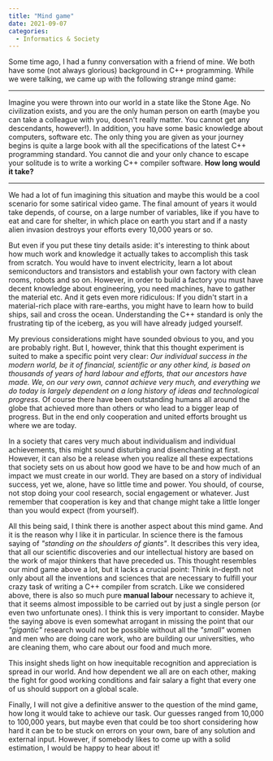 ```yaml
---
title: "Mind game"
date: 2021-09-07
categories:
  - Informatics & Society
---
```


Some time ago, I had a funny conversation with a friend of mine. We both have some (not always glorious) background
in C++ programming. While we were talking, we came up with the following strange mind game:

---

Imagine you were thrown into our world in a state like the Stone Age. No civilization exists, and you are the only
human person on earth (maybe you can take a colleague with you, doesn't really matter. You cannot get any descendants,
however!). In addition, you have some basic knowledge about computers, software etc. The only thing you are given
as your journey begins is quite a large book with all the specifications of the latest C++ programming standard.
You cannot die and your only chance to escape your solitude is to write a working C++ compiler software. 
**How long would it take?**

---

We had a lot of fun imagining this situation and maybe this would be a cool scenario for some satirical video game.
The final amount of years it would take depends, of course, on a large number of variables, like if you have to eat
and care for shelter, in which place on earth you start and if a nasty alien invasion destroys your efforts every 
10,000 years or so. 

But even if you put these tiny details aside: it's interesting to think about how much work and knowledge it actually
takes to accomplish this task from scratch. You would have to invent electricity, learn a lot about semiconductors
and transistors and establish your own factory with clean rooms, robots and so on. However, in order to build a 
factory you must have decent knowledge about engineering, you need machines, have to gather the material etc. 
And it gets even more ridiculous: If you didn't start in a material-rich place with rare-earths, you might have to learn
how to build ships, sail and cross the ocean. Understanding the C++ standard is only the frustrating tip of the iceberg,
as you will have already judged yourself.

My previous considerations might have sounded obvious to you, and you are probably right. But I, however, 
think that this thought experiment is suited to make a specific point very clear: 
*Our individual success in the modern world, be it of financial, scientific or any other kind, is based on thousands
of years of hard labour and efforts, that our ancestors have made. We, on our very own, cannot achieve very much, and
everything we do today is largely dependent on a long history of ideas and technological progress.* Of course there
have been outstanding humans all around the globe that achieved more than others or who lead to a bigger leap of progress.
But in the end only cooperation and united efforts brought us where we are today.

In a society that cares very much about individualism and individual achievements, this might sound disturbing and
disenchanting at first. However, it can also be a release when you realize all these expectations that society
sets on us about how good we have to be and how much of an impact we must create in our world. They are based on
a story of individual success, yet we, alone, have so little time and power. You should, of course, not stop doing your
cool research, social engagement or whatever. Just remember that cooperation is key and that change might take a little
longer than you would expect (from yourself).

All this being said, I think there is another aspect about this mind game. And it is the reason why I like it in
particular.
In science there is the famous saying of *"standing on the shoulders of giants"*. It describes this very idea, that
all our scientific discoveries and our intellectual history are based on the work of major thinkers that have preceded
us. This thought resembles our mind game above a lot, but it lacks a crucial point: Think in-depth not
only about all the inventions and sciences that are necessary to fulfill your crazy task of writing a C++ compiler from
scratch. Like we considered above, there is also so much pure **manual labour** necessary to achieve it, 
that it seems almost impossible to be carried out by just a single person (or even two unfortunate ones). 
I think this is very important to consider. Maybe the saying above is even somewhat arrogant in missing the point
that our *"gigantic"* research would not be possible without all the *"small"* women and men who are doing care work,
who are building our universities, who are cleaning them, who care about our food and much more.

This insight sheds light on how inequitable recognition and appreciation is spread in our world. And how dependent 
we all are on each other, making the fight for good working conditions and fair salary a fight that every one of us
should support on a global scale.

Finally, I will not give a definitive answer to the question of the mind game, 
how long it would take to achieve our task. Our guesses ranged from 10,000 to 100,000 years, but maybe even that could
be too short considering how hard it can be to be stuck on errors on your own, bare of any solution and external input.
However, if somebody likes to come up with a solid estimation, I would be happy to hear about it!
